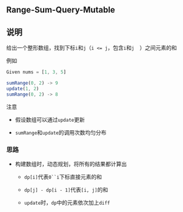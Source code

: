 ## Range-Sum-Query-Mutable

## 说明

给出一个整形数组，找到下标`i`和`j`（`i <= j`，包含`i`和`j  `）之间元素的和

例如

```js
Given nums = [1, 3, 5]

sumRange(0, 2) -> 9
update(1, 2)
sumRange(0, 2) -> 8
```

注意

- 假设数组可以通过`update`更新

- `sumRange`和`update`的调用次数均匀分布

### 思路

- 构建数组时，动态规划，将所有的结果都计算出

    - `dp[i]`代表`0``i`下标直接元素的和
    
    - `dp[j] - dp[i - 1]`代表`[i, j]`的和
    
    - `update`时，`dp`中的元素依次加上`diff`